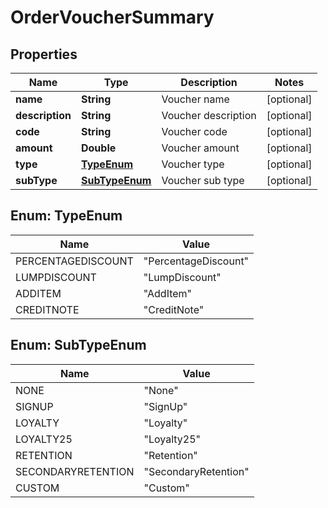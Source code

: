 
# OrderVoucherSummary

## Properties
Name | Type | Description | Notes
------------ | ------------- | ------------- | -------------
**name** | **String** | Voucher name |  [optional]
**description** | **String** | Voucher description |  [optional]
**code** | **String** | Voucher code |  [optional]
**amount** | **Double** | Voucher amount |  [optional]
**type** | [**TypeEnum**](#TypeEnum) | Voucher type |  [optional]
**subType** | [**SubTypeEnum**](#SubTypeEnum) | Voucher sub type |  [optional]


<a name="TypeEnum"></a>
## Enum: TypeEnum
Name | Value
---- | -----
PERCENTAGEDISCOUNT | &quot;PercentageDiscount&quot;
LUMPDISCOUNT | &quot;LumpDiscount&quot;
ADDITEM | &quot;AddItem&quot;
CREDITNOTE | &quot;CreditNote&quot;


<a name="SubTypeEnum"></a>
## Enum: SubTypeEnum
Name | Value
---- | -----
NONE | &quot;None&quot;
SIGNUP | &quot;SignUp&quot;
LOYALTY | &quot;Loyalty&quot;
LOYALTY25 | &quot;Loyalty25&quot;
RETENTION | &quot;Retention&quot;
SECONDARYRETENTION | &quot;SecondaryRetention&quot;
CUSTOM | &quot;Custom&quot;



